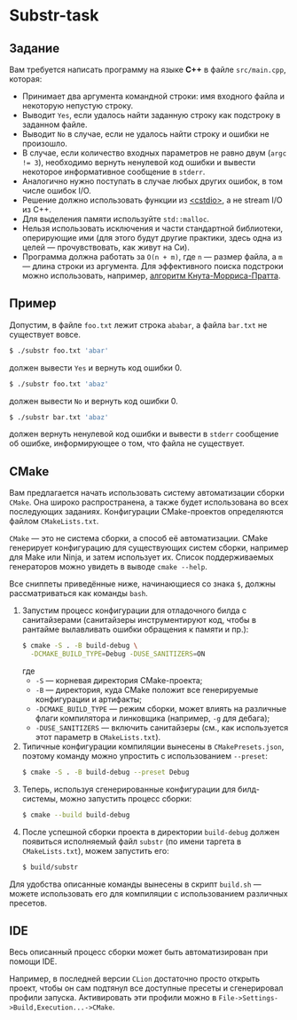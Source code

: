 # Substr-task

## Задание

Вам требуется написать программу на языке **C++** в файле `src/main.cpp`, которая:
- Принимает два аргумента командной строки: имя входного файла и некоторую непустую строку.
- Выводит `Yes`, если удалось найти заданную строку как подстроку в заданном файле.
- Выводит `No` в случае, если не удалось найти строку и ошибки не произошло.
- В случае, если количество входных параметров не равно двум (`argc != 3`), необходимо вернуть ненулевой код ошибки и вывести некоторое информативное сообщение в `stderr`.
- Аналогично нужно поступать в случае любых других ошибок, в том числе ошибок I/O.
- Решение должно использовать функции из [\<cstdio\>](https://en.cppreference.com/w/cpp/io/c), а не stream I/O из C++.
- Для выделения памяти используйте `std::malloc`.
- Нельзя использовать исключения и части стандартной библиотеки, оперирующие ими (для этого будут другие практики, здесь одна из целей &mdash; прочувствовать, как живут на Си).
- Программа должна работать за `O(n + m)`, где `n` &mdash; размер файла, а `m` &mdash; длина строки из аргумента. Для эффективного поиска подстроки можно использовать, например, [алгоритм Кнута-Морриса-Пратта](https://en.wikipedia.org/wiki/Knuth–Morris–Pratt_algorithm).


## Пример

Допустим, в файле `foo.txt` лежит строка `ababar`, а файла `bar.txt` не существует вовсе.
```bash
$ ./substr foo.txt 'abar'
```
должен вывести `Yes` и вернуть код ошибки 0.

```bash
$ ./substr foo.txt 'abaz'
```
должен вывести `No` и вернуть код ошибки 0.

```bash
$ ./substr bar.txt 'abaz'
```
должен вернуть ненулевой код ошибки и вывести в `stderr` сообщение об ошибке, информирующее о том, что файла не существует.

## CMake

Вам предлагается начать использовать систему автоматизации сборки `CMake`. Она широко распространена, а также будет использована во всех последующих заданиях. Конфигурации CMake-проектов определяются файлом `CMakeLists.txt`.

`CMake` &mdash; это не система сборки, а способ её автоматизации. CMake генерирует конфигурацию для существующих систем сборки, например для Make или Ninja, и затем использует их. Список поддерживаемых генераторов можно увидеть в выводе `cmake --help`.

Все сниппеты приведённые ниже, начинающиеся со знака `$`, должны рассматриваться как команды `bash`.

1. Запустим процесс конфигурации для отладочного билда с санитайзерами (санитайзеры инструментируют код, чтобы в рантайме вылавливать ошибки обращения к памяти и пр.):
    ```bash
    $ cmake -S . -B build-debug \
      -DCMAKE_BUILD_TYPE=Debug -DUSE_SANITIZERS=ON
    ```
    где
    - `-S` &mdash; корневая директория CMake-проекта;
    - `-B` &mdash; директория, куда CMake положит все генерируемые конфигурации и артифакты;
    - `-DCMAKE_BUILD_TYPE` &mdash; режим сборки, может влиять на различные флаги компилятора и линковщика (например, `-g` для дебага);
    - `-DUSE_SANITIZERS` &mdash; включить санитайзеры (см., как используется этот параметр в `CMakeLists.txt`).
2. Типичные конфигурации компиляции вынесены в `CMakePresets.json`, поэтому команду можно упростить с использованием `--preset`:
    ```bash
    $ cmake -S . -B build-debug --preset Debug
    ```
3. Теперь, используя сгенерированные конфигурации для билд-системы, можно запустить процесс сборки:
    ```bash
    $ cmake --build build-debug
    ```
4. После успешной сборки проекта в директории `build-debug` должен появиться исполняемый файл `substr` (по имени таргета в `CMakeLists.txt`), можем запустить его:
    ```bash
    $ build/substr
    ```

Для удобства описанные команды вынесены в скрипт `build.sh` &mdash; можете использовать его для компиляции с использованием различных пресетов.

## IDE

Весь описанный процесс сборки может быть автоматизирован при помощи IDE.

Например, в последней версии `CLion` достаточно просто открыть проект, чтобы он сам подтянул все доступные пресеты и сгенерировал профили запуска. Активировать эти профили можно в `File->Settings->Build,Execution...->CMake`.
